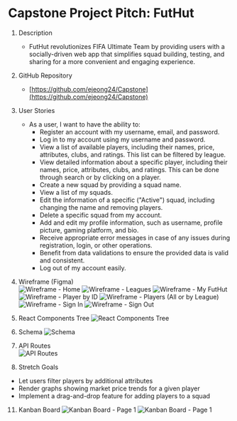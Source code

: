 # Capstone Project Pitch: FutHut

1. Description 
   - FutHut revolutionizes FIFA Ultimate Team by providing users with a socially-driven web app that simplifies squad building, testing, and sharing for a more convenient and engaging experience.

2. GitHub Repository  
   - [https://github.com/ejeong24/Capstone](https://github.com/ejeong24/Capstone)

3. User Stories
   - As a user, I want to have the ability to:
      - Register an account with my username, email, and password.
      - Log in to my account using my username and password.
      - View a list of available players, including their names, price, attributes, clubs, and ratings. This list can be filtered by league.
      - View detailed information about a specific player, including their names, price, attributes, clubs, and ratings. This can be done through search or by clicking on a player.
      - Create a new squad by providing a squad name.
      - View a list of my squads.
      - Edit the information of a specific ("Active") squad, including changing the name and removing players.
      - Delete a specific squad from my account.
      - Add and edit my profile information, such as username, profile picture, gaming platform, and bio.
      - Receive appropriate error messages in case of any issues during registration, login, or other operations.
      - Benefit from data validations to ensure the provided data is valid and consistent.
      - Log out of my account easily.

4. Wireframe (Figma)  
![Wireframe - Home](https://github.com/ejeong24/Capstone/raw/main/FutHut%20Home.PNG)
![Wireframe - Leagues](https://github.com/ejeong24/Capstone/raw/main/FutHut%20Leagues.PNG)
![Wireframe - My FutHut](https://github.com/ejeong24/Capstone/raw/main/FutHut%20My%20FutHut.PNG)
![Wireframe - Player by ID](https://github.com/ejeong24/Capstone/raw/main/FutHut%20Player%20by%20ID.PNG)
![Wireframe - Players (All or by League)](https://github.com/ejeong24/Capstone/raw/main/FutHut%20Players%20and%20by%20League.PNG)
![Wireframe - Sign In](https://github.com/ejeong24/Capstone/raw/main/FutHut%20Sign%20In.PNG)
![Wireframe - Sign Out](https://github.com/ejeong24/Capstone/raw/main/FutHut%20Sign%20Out.PNG)


6. React Components Tree
   ![React Components Tree](https://github.com/ejeong24/Capstone/blob/main/images/FutHut%20React%20Components%20Tree.PNG)

7. Schema
![Schema](https://github.com/ejeong24/Capstone/blob/main/images/FutHut%20Schema.PNG)

8. API Routes  
![API Routes](https://github.com/ejeong24/Capstone/blob/main/images/FutHut%20API%20Routes.PNG)

10. Stretch Goals
   - Let users filter players by additional attributes
   - Render graphs showing market price trends for a given player
   - Implement a drag-and-drop feature for adding players to a squad

11. Kanban Board
![Kanban Board - Page 1](https://github.com/ejeong24/Capstone/blob/main/images/FutHut%20Kanban%201.PNG)
![Kanban Board - Page 1](https://github.com/ejeong24/Capstone/blob/main/images/FutHut%20Kanban%202.PNG)
